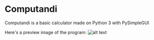# Computandi
Computandi is a basic calculator made on Python 3 with PySimpleGUI

Here's a preview image of the program:
![alt text](https://github.com/29yabuki/PySimpleGui-Calculator/blob/main/images/computandi.png "Sample Image")
